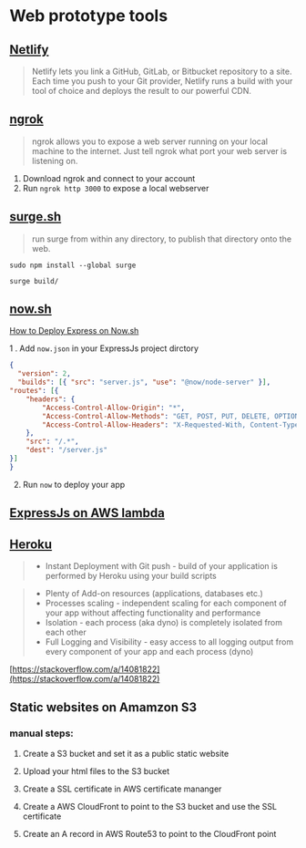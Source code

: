 # Web prototype tools

## [Netlify](https://www.netlify.com)

> Netlify lets you link a GitHub, GitLab, or Bitbucket repository to a site. Each time you push to your Git provider, Netlify runs a build with your tool of choice and deploys the result to our powerful CDN.

## [ngrok](https://ngrok.com/)

> ngrok allows you to expose a web server running on your local machine to the internet. Just tell ngrok what port your web server is listening on.

1. Download ngrok and connect to your account
2. Run `ngrok http 3000` to expose a local webserver

## [surge.sh](https://surge.sh)

> run surge from within any directory, to publish that directory onto the web.

```script
sudo npm install --global surge

surge build/

```

## [now.sh](https://now.sh)

[How to Deploy Express on Now.sh](https://dev.to/warenix/how-to-deploy-express-on-nowsh-414i)

1 . Add `now.json` in your ExpressJs project dirctory

```json
{
  "version": 2,
  "builds": [{ "src": "server.js", "use": "@now/node-server" }],
"routes": [{
    "headers": {
        "Access-Control-Allow-Origin": "*",
        "Access-Control-Allow-Methods": "GET, POST, PUT, DELETE, OPTIONS",
        "Access-Control-Allow-Headers": "X-Requested-With, Content-Type, Accept"
    },
    "src": "/.*",
    "dest": "/server.js"
}]
}
```

2. Run `now` to deploy your app

## [ExpressJs on AWS lambda](../Cloud/aws-lambda-express-server.md)

## [Heroku](https://www.heroku.com)

>  * Instant Deployment with Git push - build of your application is performed by Heroku using your build scripts

> * Plenty of Add-on resources (applications, databases etc.)
> * Processes scaling - independent scaling for each component of your app without affecting functionality and performance
> * Isolation - each process (aka dyno) is completely isolated from each other
> * Full Logging and Visibility - easy access to all logging output from every component of your app and each process (dyno)

[https://stackoverflow.com/a/14081822](https://stackoverflow.com/a/14081822)

## Static websites on Amamzon S3

   ### manual steps:

   1. Create a S3 bucket and set it as a public static website

   2. Upload your html files to the S3 bucket

   3. Create a SSL certificate in AWS certificate mananger

   4. Create a AWS CloudFront to point to the S3 bucket and use the SSL certificate

   5. Create an A record in AWS Route53 to point to the CloudFront point


